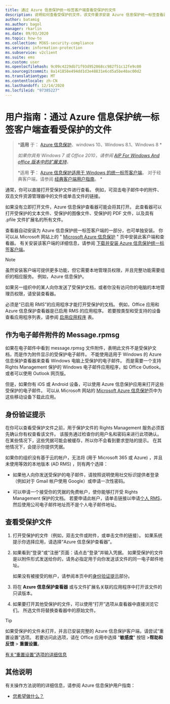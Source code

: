```yaml
---
title: 通过 Azure 信息保护统一标签客户端查看受保护的文件
description: 说明如何查看受保护的文件，该文件要求安装 Azure 信息保护统一标签查看器。
author: batamig
ms.author: bagol
manager: rkarlin
ms.date: 09/03/2020
ms.topic: how-to
ms.collection: M365-security-compliance
ms.service: information-protection
ms.subservice: v2client
ms.suite: ems
ms.custom: user
ms.openlocfilehash: 9c09c4229db71f93d952868cc982f51c12fe9c00
ms.sourcegitcommit: 8a141858e494dd1d3e48831e6cd5a5be48ac00d2
ms.translationtype: MT
ms.contentlocale: zh-CN
ms.lasthandoff: 12/14/2020
ms.locfileid: "97385227"
---
```

# <a name="user-guide-view-protected-files-with-the-azure-information-protection-unified-labeling-client"></a>用户指南：通过 Azure 信息保护统一标签客户端查看受保护的文件

>***适用** 于： [Azure 信息保护](https://azure.microsoft.com/pricing/details/information-protection)、windows 10、Windows 8.1、Windows 8 *
>
>*如果你具有 Windows 7 或 Office 2010，请参阅 [AIP For Windows And office 版本中的扩展支持](../known-issues.md#aip-for-windows-and-office-versions-in-extended-support)。*
>
>*适用 **于**： [Azure 信息保护适用于 Windows 的统一标签客户端](../faqs.md#whats-the-difference-between-the-azure-information-protection-classic-and-unified-labeling-clients)。 对于经典客户端，请参阅 [经典客户端用户指南](client-view-use-files.md)。 *

通常，你可以直接打开受保护文件进行查看。 例如，可双击电子邮件中的附件、双击文件资源管理器中的文件或单击文件的链接。

如果没有立即打开文件，Azure 信息保护查看器可能会将其打开。 此查看器可以打开受保护的文本文件、受保护的图像文件、受保护的 PDF 文件，以及具有 .pfile 文件扩展名的所有文件。

查看器自动安装为 Azure 信息保护统一标签客户端的一部分，也可单独安装。 你可以从 Microsoft 网站上的 " [Microsoft Azure 信息保护](https://go.microsoft.com/fwlink/?LinkId=303970) " 页中安装此客户端和查看器。 有关安装该客户端的详细信息，请参阅 [下载并安装 Azure 信息保护统一标签客户端](install-unifiedlabelingclient-app.md)。

> [!NOTE]
> 虽然安装客户端可提供更多功能，但它需要本地管理员权限，并且完整功能需要组织的相应服务。 例如，Azure 信息保护。
> 
> 如果另一组织中的某人向你发送了受保护文档，或者你没有访问你的电脑的本地管理员权限，请安装查看器。

必须是“已启用 RMS”的应用程序才能打开受保护的文档。 例如，Office 应用和 Azure 信息保护查看器是已启用 RMS 的应用程序。 若要按类型和受支持的设备查看应用程序列表，请参阅 [启用应用程序](../requirements-applications.md) 表。 

## <a name="messagerpmsg-as-an-email-attachment"></a>作为电子邮件附件的 Message.rpmsg

如果在电子邮件中看到 message.rpmsg 文件附件，表明此文件不是受保护文档，而是作为附件显示的受保护电子邮件。 不能使用适用于 Windows 的 Azure 信息保护查看器来查看 Windows 电脑上受保护的电子邮件。 而是需要一个支持 Rights Management 保护的 Windows 电子邮件应用程序，如 Office Outlook。 或者可以使用 Outlook 网页版。

但是，如果你有 iOS 或 Android 设备，可以使用 Azure 信息保护应用来打开这些受保护的电子邮件。 可以从 Microsoft 网站的 [Microsoft Azure 信息保护](https://go.microsoft.com/fwlink/?LinkId=303970)页中为这些移动设备下载此应用。

## <a name="prompts-for-authentication"></a>身份验证提示

在你可以查看受保护文件之前，用于保护文件的 Rights Management 服务必须首先确认你有权查看该文件。 该服务通过检查你的用户名和密码来进行此项确认。 在某些情况下，这些凭据可能会被缓存，所以你不会看到要求登陆的提示。 在其他情况下，会提示你提供凭据。

如果你的组织没有基于云的帐户，无法将 (用于 Microsoft 365 或 Azure) ，并且未使用等效的本地版本 (AD RMS) ，则有两个选择：

- 如果他人向你发送受保护的电子邮件，请按照说明使用社交标识提供者登录（例如对于 Gmail 帐户使用 Google）或申请一次性密码。

- 可以申请一个接受你的凭据的免费帐户，使你能够打开受 Rights Management 保护的文档。 若要申请此帐户，请单击链接以申请[个人 RMS](https://go.microsoft.com/fwlink/?LinkId=309469)，然后使用公司电子邮件地址而不是个人电子邮件地址。 

## <a name="to-view-a-protected-file"></a>查看受保护文件

1. 打开受保护的文件（例如，双击文件或附件，或单击文件的链接）。 如果系统提示你选择应用，请选择“Azure 信息保护查看器”。 

2. 如果看到“登录”或“注册”页面：请点击“登录”并输入凭据。 如果受保护的文件是以附件形式发送给你的，请务必指定用于向你发送该文件的同一电子邮件地址。
    
    如果没有被接受的帐户，请参阅本页中的[身份验证提示](#prompts-for-authentication)部分。

3. 将在 **Azure 信息保护查看器** 或与文件扩展名关联的应用程序中打开该文件的只读版本。

4. 如果要打开其他受保护的文件，可以使用“打开”选项从查看器中直接浏览它们。 所选文件将替换查看器中的原始文件。 

> [!TIP]
> 如果受保护的文件未打开，并且已安装完整的 Azure 信息保护客户端，请尝试“重置设置”选项。 若要访问此选项，请在 Office 应用中选择 "**敏感度**" 按钮 >**帮助和反馈**  >  **重置设置**。 
> 
> [有关“重置设置”选项的详细信息](clientv2-admin-guide.md#more-information-about-the-reset-settings-option)

## <a name="other-instructions"></a>其他说明
有关操作方法说明的详细信息，请参阅 Azure 信息保护用户指南：

- [您希望做什么？](clientv2-user-guide.md#what-do-you-want-to-do)

